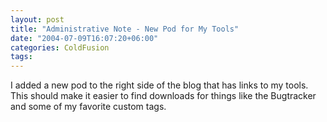 ```yaml
---
layout: post
title: "Administrative Note - New Pod for My Tools"
date: "2004-07-09T16:07:20+06:00"
categories: ColdFusion 
tags: 
---
```


I added a new pod to the right side of the blog that has links to my tools. This should make it easier to find downloads for things like the Bugtracker and some of my favorite custom tags.